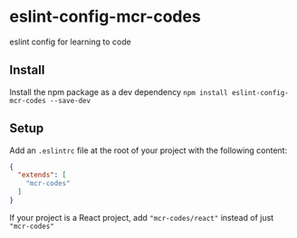 # eslint-config-mcr-codes
 
eslint config for learning to code

## Install
Install the npm package as a dev dependency
`npm install eslint-config-mcr-codes --save-dev`

## Setup
Add an `.eslintrc` file at the root of your project with the following content:

```json
{
  "extends": [
    "mcr-codes"
  ]
}
```

If your project is a React project, add `"mcr-codes/react"` instead of just `"mcr-codes"`

